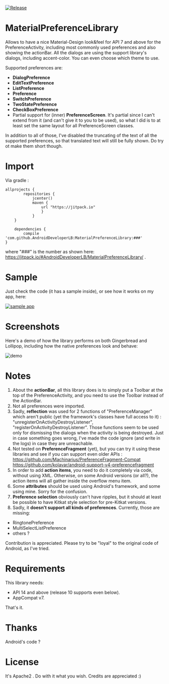 [![Release](https://img.shields.io/github/release/AndroidDeveloperLB/MaterialPreferenceLibrary.svg?style=flat)](https://jitpack.io/#AndroidDeveloperLB/MaterialPreferenceLibrary)

MaterialPreferenceLibrary
==================================

Allows to have a nice Material-Design look&feel for API 7 and above for the PreferenceActivity, including most commonly used preferences and also showing the actionBar.
All the dialogs are using the support library's dialogs, including accent-color.
You can even choose which theme to use.

Supported preferences are:
- **DialogPreference**
- **EditTextPreference**
- **ListPreference**
- **Preference**
- **SwitchPreference**
- **TwoStatePreference**
- **CheckBoxPreference**
- Partial support for (inner) **PreferenceScreen**. It's partial since I can't extend from it (and can't give it to you to be used), so what I did is to at least set the same layout  for all PreferenceScreen classes.
 
In addition to all of those, I've disabled the truncating of the text of all the supported preferences, so that translated text will still be fully shown. Do try ot make them short though.

Import 
======
Via gradle :

	allprojects {
    		repositories {
	        	jcenter()
	        	maven {
            		url "https://jitpack.io"
        			}
    			}
		}
	
		dependencies {
	        compile 'com.github.AndroidDeveloperLB:MaterialPreferenceLibrary:###'
	}
	
where "###" is the number as shown here: https://jitpack.io/#AndroidDeveloperLB/MaterialPreferenceLibrary/ .

	

Sample 
==================================
Just check the code (it has a sample inside), or see how it works on my app, here:

<a href="https://play.google.com/store/apps/details?id=com.lb.app_manager">
  <img alt="sample app"
       src="en_app_rgb_wo_60.png" />
</a>

Screenshots
==================================
Here's a demo of how the library performs on both Gingerbread and Lollipop, including how the native preferences look and behave:

![demo](https://raw.githubusercontent.com/AndroidDeveloperLB/ActionBarPreferenceActivity/master/demo.gif)


Notes
==================================

1. About the **actionBar**, all this library does is to simply put a Toolbar at the top of the PreferenceActivity, and you need to use the Toolbar instead of the ActionBar.
2. Not all preferences were imported.
3. Sadly, **reflection** was used for 2 functions of "PreferenceManager" which aren't public (yet the framework's classes have full access to it) : "unregisterOnActivityDestroyListener", "registerOnActivityDestroyListener". Those functions seem to be used only for dismissing the dialogs when the activity is being destroyed. Just in case something goes wrong, I've made the code ignore (and write in the logs) in case they are unreachable.
4. Not tested on **PreferenceFragment** (yet), but you can try it using these libraries and see if you can support even older APIs : 
https://github.com/Machinarius/PreferenceFragment-Compat
https://github.com/kolavar/android-support-v4-preferencefragment
5. In order to add **action items**, you need to do it completely via code, without using XML. Otherwise, on some Android versions (or all?), the action items will all gather inside the overflow menu item.
6. Some **attributes** should be used using Android's framework, and some using mine. Sorry for the confusion. 
7. **Preference selection** obviously can't have ripples, but it should at least be possible to have Kitkat style selection for pre-Kitkat versions.
8. Sadly, it **doesn't support all kinds of preferences**. Currently, those are missing:
 - RingtonePreference
 - MultiSelectListPreference
 - others ?



Contribution is appreciated. Please try to be "loyal" to the original code of Android, as I've tried.

Requirements
==
This library needs:
 - API 14 and above (release 10 supports even below).
 - AppCompat v7.

That's it.

Thanks
==
Android's code ?

License
==
It's Apache2 . Do with it what you wish. Credits are appreciated :)
